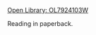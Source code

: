[Open Library: OL7924103W](https://openlibrary.org/works/OL7924103W/The_Eye_of_the_World_%28The_Wheel_of_Time_Book_1%29)

Reading in paperback.
